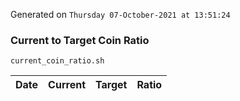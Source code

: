 Generated on `Thursday 07-October-2021 at 13:51:24`

### Current to Target Coin Ratio
`current_coin_ratio.sh`

Date|Current|Target|Ratio
---|---|---|---
